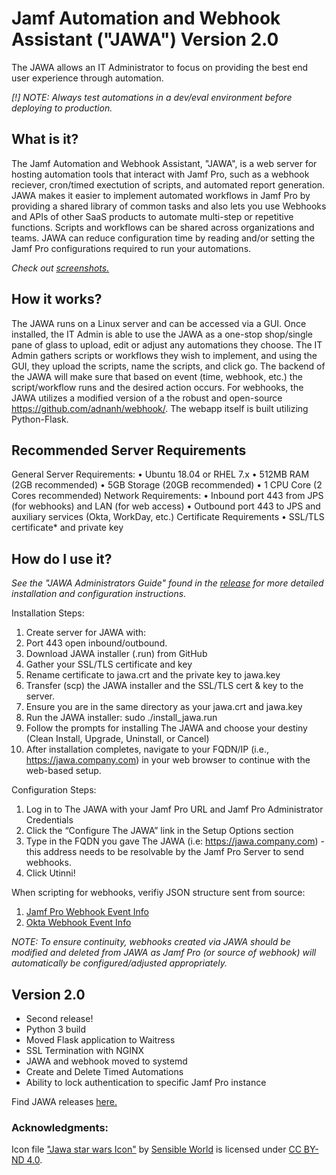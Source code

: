 # Jamf Automation and Webhook Assistant ("JAWA") Version 2.0
The JAWA allows an IT Administrator to focus on providing the best end user experience through automation.

*[!] NOTE: Always test automations in a dev/eval environment before deploying to production.*

## What is it?

The Jamf Automation and Webhook Assistant, "JAWA", is a web server for hosting automation tools that interact with Jamf Pro, such as a webhook reciever, cron/timed exectution of scripts, and automated report generation.  JAWA makes it easier to implement automated workflows in Jamf Pro by providing a shared library of common tasks and also lets you use Webhooks and APIs of other SaaS products to automate multi-step or repetitive functions.  Scripts and workflows can be shared across organizations and teams. JAWA can reduce configuration time by reading and/or setting the Jamf Pro configurations required to run your automations. 

*Check out [screenshots.](https://github.com/jamf/JAWA/wiki/JAWA-Screenshots)*

## How it works?

The JAWA runs on a Linux server and can be accessed via a GUI. Once installed, the IT Admin is able to use the JAWA as a one-stop shop/single pane of glass to upload, edit or adjust any automations they choose. The IT Admin gathers scripts or workflows they wish to implement, and using the GUI, they upload the scripts, name the scripts, and click go. The backend of the JAWA will make sure that based on event (time, webhook, etc.) the script/workflow runs and the desired action occurs. For webhooks, the JAWA utilizes a modified version of a the robust and open-source https://github.com/adnanh/webhook/. The webapp itself is built utilizing Python-Flask.

## Recommended Server Requirements
General Server Requirements:
• Ubuntu 18.04 or RHEL 7.x
• 512MB RAM (2GB recommended)
• 5GB Storage (20GB recommended)
• 1 CPU Core (2 Cores recommended)
Network Requirements:
• Inbound port 443 from JPS (for webhooks) and LAN (for web access) • Outbound port 443 to JPS and auxiliary services (Okta, WorkDay, etc.) Certificate Requirements
• SSL/TLS certificate* and private key 

## How do I use it?

*See the "JAWA Administrators Guide" found in the [release](https://github.com/jamf/JAWA/releases) for more detailed installation and configuration instructions.*

Installation Steps:
1. Create server for JAWA with:
1. Port 443 open inbound/outbound.
2. Download JAWA installer (.run) from GitHub
3. Gather your SSL/TLS certificate and key
4. Rename certificate to jawa.crt and the private key to jawa.key
5. Transfer (scp) the JAWA installer and the SSL/TLS cert & key to the server.
6. Ensure you are in the same directory as your jawa.crt and jawa.key
7. Run the JAWA installer:
sudo ./install_jawa.run
8. Follow the prompts for installing The JAWA and choose your destiny (Clean Install, Upgrade, Uninstall, or Cancel)
9. After installation completes, navigate to your FQDN/IP (i.e., https://jawa.company.com) in your web browser to continue with the web-based setup.

Configuration Steps:
1. Log in to The JAWA with your Jamf Pro URL and Jamf Pro Administrator Credentials
2. Click the “Configure The JAWA” link in the Setup Options section
3. Type in the FQDN you gave The JAWA (i.e: https://jawa.company.com) - this address needs
to be resolvable by the Jamf Pro Server to send webhooks.
4. Click Utinni!

When scripting for webhooks, verifiy JSON structure sent from source:
1. [Jamf Pro Webhook Event Info](https://developer.jamf.com/webhooks)
2. [Okta Webhook Event Info](https://developer.okta.com/docs/reference/api/event-types/?q=event-hook-eligible)

*NOTE: To ensure continuity, webhooks created via JAWA should be modified and deleted from JAWA as Jamf Pro (or source of webhook) will automatically be configured/adjusted appropriately.*

## Version 2.0
- Second release!
- Python 3 build
- Moved Flask application to Waitress
- SSL Termination with NGINX
- JAWA and webhook moved to systemd
- Create and Delete Timed Automations
- Ability to lock authentication to specific Jamf Pro instance

Find JAWA releases [here.](https://github.com/jamf/JAWA/releases)

### Acknowledgments:
 Icon file ["Jawa star wars Icon"](https://icon-icons.com/icon/jawa-star-wars/76960) by [Sensible World](https://icon-icons.com/users/TTIQFLxRVkBQ8aKKlSTRZ/icon-sets/) is licensed under [CC BY-ND 4.0](https://creativecommons.org/licenses/by/4.0/).
